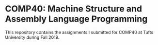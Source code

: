 # COMP40: Machine Structure and Assembly Language Programming

This repository contains the assignments I submitted for COMP40 at Tufts University during Fall 2019.
